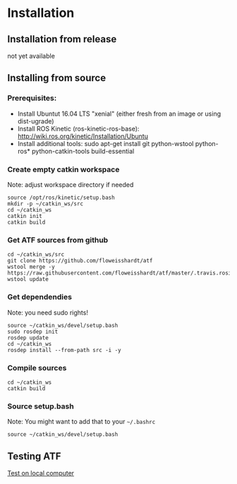 # Installation
## Installation from release
not yet available

## Installing from source
### Prerequisites:

* Install Ubuntut 16.04 LTS "xenial" (either fresh from an image or using dist-ugrade)
* Install ROS Kinetic (ros-kinetic-ros-base): http://wiki.ros.org/kinetic/Installation/Ubuntu
* Install additional tools: sudo apt-get install git python-wstool python-ros* python-catkin-tools build-essential 

### Create empty catkin workspace
Note: adjust workspace directory if needed
```
source /opt/ros/kinetic/setup.bash
mkdir -p ~/catkin_ws/src
cd ~/catkin_ws
catkin init
catkin build
```

### Get ATF sources from github
```
cd ~/catkin_ws/src
git clone https://github.com/floweisshardt/atf
wstool merge -y https://raw.githubusercontent.com/floweisshardt/atf/master/.travis.rosinstall
wstool update
```

### Get dependendies
Note: you need sudo rights!
```
source ~/catkin_ws/devel/setup.bash
sudo rosdep init
rosdep update
cd ~/catkin_ws
rosdep install --from-path src -i -y
```

### Compile sources
```
cd ~/catkin_ws
catkin build
```

### Source setup.bash
Note: You might want to add that to your `~/.bashrc`
```
source ~/catkin_ws/devel/setup.bash
```

## Testing ATF
[Test on local computer](Examples.md)


